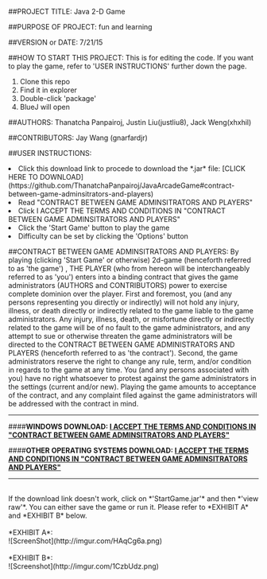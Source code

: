 ##PROJECT TITLE: 
Java 2-D Game

##PURPOSE OF PROJECT: 
fun and learning

##VERSION or DATE: 
7/21/15

##HOW TO START THIS PROJECT: 
This is for editing the code. If you want to play the game, refer to 'USER INSTRUCTIONS' further down the page.
<ol>
<li>Clone this repo</li>
<li>Find it in explorer</li>
<li>Double-click 'package'</li>
<li>BlueJ will open</li>
</ol>

##AUTHORS: 
Thanatcha Panpairoj, Justin Liu(justliu8), Jack Weng(xhxhil)

##CONTRIBUTORS:
Jay Wang (gnarfardjr)

##USER INSTRUCTIONS: 
<li>Click this download link to procede to download the *.jar* file: [CLICK HERE TO DOWNLOAD](https://github.com/ThanatchaPanpairoj/JavaArcadeGame#contract-between-game-adminsitrators-and-players)</li>
<li>Read "CONTRACT BETWEEN GAME ADMINSITRATORS AND PLAYERS"</li>
<li>Click I ACCEPT THE TERMS AND CONDITIONS IN "CONTRACT BETWEEN GAME ADMINSITRATORS AND PLAYERS"</li>
<li>Click the 'Start Game' button to play the game</li>
<li>Difficulty can be set by clicking the 'Options' button</li>

##CONTRACT BETWEEN GAME ADMINSITRATORS AND PLAYERS:
By playing (clicking 'Start Game' or otherwise) 2d-game (henceforth referred to as 'the game') , THE PLAYER (who from hereon will be interchangeably referred to as 'you') enters into a binding contract that gives the game administrators (AUTHORS and CONTRIBUTORS) power to exercise complete dominion over the player. First and foremost, you (and any persons representing you directly or indirectly) will not hold any injury, illness, or death directly or indirectly related to the game liable to the game administrators. Any injury, illness, death, or misfortune directly or indirectly related to the game will be of no fault to the game administrators, and any attempt to sue or otherwise threaten the game administrators will be directed to the CONTRACT BETWEEN GAME ADMINISTRATORS AND PLAYERS (henceforth referred to as 'the contract'). Second, the game administrators reserve the right to change any rule, term, and/or condition in regards to the game at any time. You (and any persons associated with you) have no right whatsoever to protest against the game administrators in the settings (current and/or new). Playing the game amounts to acceptance of the contract, and any complaint filed against the game administrators will be addressed with the contract in mind.

---
####**WINDOWS DOWNLOAD: [I ACCEPT THE TERMS AND CONDITIONS IN "CONTRACT BETWEEN GAME ADMINSITRATORS AND PLAYERS"](javagame.exe?raw=true)**

####**OTHER OPERATING SYSTEMS DOWNLOAD: [I ACCEPT THE TERMS AND CONDITIONS IN "CONTRACT BETWEEN GAME ADMINSITRATORS AND PLAYERS"](StartGame.jar?raw=true)**

---

<br>
If the download link doesn't work, click on *'StartGame.jar'* and then *'view raw'*. You can either save the game or run it. Please refer to *EXHIBIT A* and *EXHIBIT B* below.
<br>
<br>
*EXHIBIT A*:
<br>
![ScreenShot](http://imgur.com/HAqCg6a.png)
<br>
<br>
*EXHIBIT B*:
<br>
![Screenshot](http://imgur.com/1CzbUdz.png)

